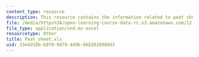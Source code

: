 ```yaml
---
content_type: resource
description: This resource contains the information related to peat sheet.
file: /media/https%3A/open-learning-course-data-rc.s3.amazonaws.com/12-119-analytical-techniques-for-studying-environmental-and-geologic-samples-spring-2011/33e4d18bb9709479449b66b202890dd3_Peat_sheet.xls
file_type: application/vnd.ms-excel
resourcetype: Other
title: Peat_sheet.xls
uid: 33e4d18b-b970-9479-449b-66b202890dd3
---
```

